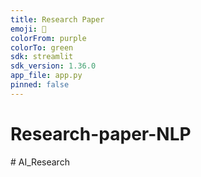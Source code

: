 ```yaml
---
title: Research Paper
emoji: 🚀
colorFrom: purple
colorTo: green
sdk: streamlit
sdk_version: 1.36.0
app_file: app.py
pinned: false
---
```

 
 
 # Research-paper-NLP
#   A I _ R e s e a r c h  
 
